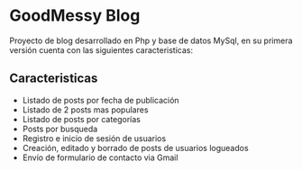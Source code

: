 # GoodMessy Blog

Proyecto de blog desarrollado en Php y base de datos MySql, en su primera versión cuenta
con las siguientes caracteristicas: 

## Caracteristicas
- Listado de posts por fecha de publicación
- Listado de 2 posts mas populares
- Listado de posts por categorías
- Posts por busqueda
- Registro e inicio de sesión de usuarios
- Creación, editado y borrado de posts de usuarios logueados
- Envío de formulario de contacto via Gmail
